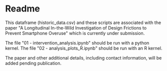 # Readme

This dataframe (historic_data.csv) and these scripts are associated with the paper "A Longitudinal In-the-Wild Investigation of Design Frictions to Prevent Smartphone Overuse" which is currently under submission.

The file "01 - intervention_analysis.ipynb" should be run with a python kernel.
The file "02 - analysis_plots_R.ipynb" should be run with an R kernel.

The paper and other additional details, including contact information, will be added pending publication.
